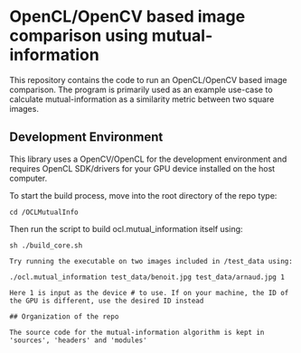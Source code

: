 # OpenCL/OpenCV based image comparison using mutual-information #

This repository contains the code to run an OpenCL/OpenCV based image comparison. The program is primarily used as an example use-case to calculate mutual-information as a similarity metric between two square images.

## Development Environment

This library uses a OpenCV/OpenCL for the development environment and requires OpenCL SDK/drivers for your GPU device installed on the host computer.

To start the build process, move into the root directory of the repo type:

```
cd /OCLMutualInfo
```

Then run the script to build ocl.mutual_information itself using:
```
sh ./build_core.sh
```

```
Try running the executable on two images included in /test_data using:

./ocl.mutual_information test_data/benoit.jpg test_data/arnaud.jpg 1

Here 1 is input as the device # to use. If on your machine, the ID of the GPU is different, use the desired ID instead

## Organization of the repo

The source code for the mutual-information algorithm is kept in 'sources', 'headers' and 'modules'

